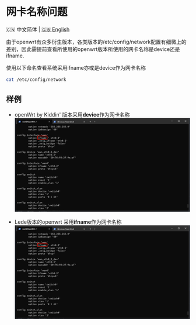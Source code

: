 # 网卡名称问题
<p align="left">🇨🇳 中文简体  |  <a title="English" href="nic_name.md">🇬🇧 English</a></p>

由于openwrt有众多衍生版本，各类版本的/etc/config/network配置有细微上的差别，因此需提前查看所使用的openwrt版本所使用的网卡名称是device还是ifname.

使用以下命名查看系统采用ifname亦或是device作为网卡名称
``` bash
cat /etc/config/network
```

## 样例
- openWrt by Kiddin' 版本采用**device**作为网卡名称
![device](/doc/images/20230323184122.png)

- Lede版本的openwrt 采用**ifname**作为网卡名称
![ifname](/doc/images/20230323184122.png)
